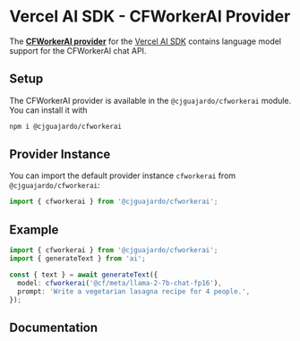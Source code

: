 # Vercel AI SDK - CFWorkerAI Provider

The **[CFWorkerAI provider](https://sdk.vercel.ai/providers/ai-sdk-providers/cfworkerai)** for the [Vercel AI SDK](https://sdk.vercel.ai/docs) contains language model support for the CFWorkerAI chat API.

## Setup

The CFWorkerAI provider is available in the `@cjguajardo/cfworkerai` module. You can install it with

```bash
npm i @cjguajardo/cfworkerai
```

## Provider Instance

You can import the default provider instance `cfworkerai` from `@cjguajardo/cfworkerai`:

```ts
import { cfworkerai } from '@cjguajardo/cfworkerai';
```

## Example

```ts
import { cfworkerai } from '@cjguajardo/cfworkerai';
import { generateText } from 'ai';

const { text } = await generateText({
  model: cfworkerai('@cf/meta/llama-2-7b-chat-fp16'),
  prompt: 'Write a vegetarian lasagna recipe for 4 people.',
});
```

## Documentation

<!-- Please check out the **[CFWorkerAI provider](https://sdk.vercel.ai/providers/ai-sdk-providers/cfworkerai)** for more information. -->
